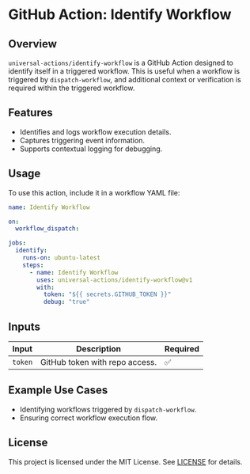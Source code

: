 # GitHub Action: Identify Workflow

## Overview
`universal-actions/identify-workflow` is a GitHub Action designed to identify itself in a triggered workflow. This is useful when a workflow is triggered by `dispatch-workflow`, and additional context or verification is required within the triggered workflow.

## Features
- Identifies and logs workflow execution details.
- Captures triggering event information.
- Supports contextual logging for debugging.

## Usage
To use this action, include it in a workflow YAML file:

```yaml
name: Identify Workflow

on:
  workflow_dispatch:

jobs:
  identify:
    runs-on: ubuntu-latest
    steps:
      - name: Identify Workflow
        uses: universal-actions/identify-workflow@v1
        with:
          token: "${{ secrets.GITHUB_TOKEN }}"
          debug: "true"
```

## Inputs
| Input       | Description                                  | Required |
|------------|--------------------------------|----------|
| `token`    | GitHub token with repo access. | ✅ |


## Example Use Cases
- Identifying workflows triggered by `dispatch-workflow`.
- Ensuring correct workflow execution flow.

## License
This project is licensed under the MIT License. See [LICENSE](LICENSE) for details.

